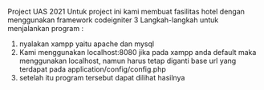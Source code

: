 Project UAS 2021
Untuk project ini kami membuat fasilitas hotel dengan menggunakan framework codeigniter 3
Langkah-langkah untuk menjalankan program :
1. nyalakan xampp yaitu apache dan mysql
2. Kami menggunakan localhost:8080 jika pada xampp anda default maka menggunakan localhost, namun harus tetap diganti base url yang terdapat pada
application/config/config.php 
3. setelah itu program tersebut dapat dilihat hasilnya
